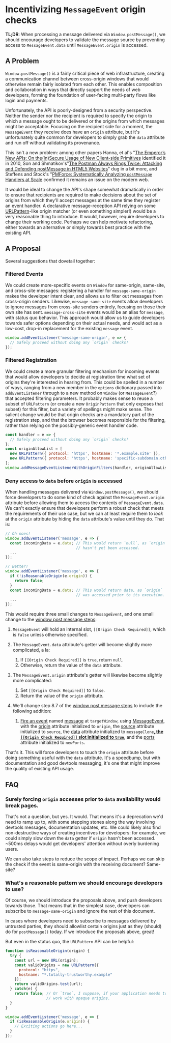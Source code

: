# **Incentivizing `MessageEvent` origin checks**

**TL;DR**: When processing a message delivered via `Window.postMessage()`, we should encourage developers to validate the message source by preventing access to `MessageEvent.data` until `MessageEvent.origin` is accessed.

## **A Problem**

`Window.postMessage()` is a fairly critical piece of web infrastructure, creating a communication channel between cross-origin windows that would otherwise remain fairly isolated from each other. This enables composition and collaboration in ways that directly support the needs of web developers, forming the foundation of user-facing multi-party flows like login and payments.

Unfortunately, the API is poorly-designed from a security perspective. Neither the sender nor the recipient is required to specify the origin to which a message ought to be delivered or the origins from which messages might be acceptable. Focusing on the recipient side for a moment, the `MessageEvent` they receive does have an `origin` attribute, but it's unfortunately quite common for developers to simply grab the `data` attribute and run off without validating its provenance.

This isn't a new problem: among other papers Hanna, et al's "[The Emperor’s New APIs: On the(In)Secure Usage of New Client-side Primitives](https://webblaze.cs.berkeley.edu/papers/w2sp2010ena.pdf) identified it in 2010, Son and Shmatikov's"[The Postman Always Rings Twice: Attacking and Defending postMessage in HTML5 Websites](https://www.cs.utexas.edu/~shmat/shmat_ndss13postman.pdf)" dug in a bit more, and Steffens and Stock's "[PMForce: Systematically Analyzing `postMessage` Handlers at Scale](https://swag.cispa.saarland/papers/steffens2020pmforce.pdf) confirmed it remains an issue on the modern web.

It would be ideal to change the API's shape somewhat dramatically in order to ensure that recipients are required to make decisions about the set of origins from which they'll accept messages at the same time they register an event handler. A declarative message-reception API relying on some [URLPattern](https://developer.mozilla.org/en-US/docs/Web/API/URL_Pattern_API)-like origin matcher (or even something simpler\!) would be a very reasonable thing to introduce. It would, however, require developers to change their working code. Perhaps we can help motivate refactoring, either towards an alternative or simply towards best practice with the existing API.

## **A Proposal**

Several suggestions that dovetail together:

### Filtered Events

We could create more-specific events on `Window` for same-origin, same-site, and cross-site messages: registering a handler for `message-same-origin` makes the developer intent clear, and allows us to filter out messages from cross-origin senders. Likewise, `message-same-site` events allow developers to ignore messages from cross-site senders entirely, focusing on those their own site has sent. `message-cross-site` events would be an alias for `message`, with status quo behavior. This approach would allow us to guide developers towards safer options depending on their actual needs, and would act as a low-cost, drop-in replacement for the existing `message` event.

```javascript
window.addEventListener('message-same-origin', e => {
  // Safely proceed without doing any `origin` checks!
});
```


### Filtered Registration

We could create a more granular filtering mechanism for incoming events that would allow developers to decide at registration time what set of origins they're interested in hearing from. This could be spelled in a number of ways, ranging from a new member in the `options` dictionary passed into `addEventListener` through to a new method on `Window` (or `MessageEvent`?) that accepted filtering parameters. It probably makes sense to reuse a subset of `URLPattern` (or create a new `OriginPattern` that only exposes that subset) for this filter, but a variety of spellings might make sense. The salient change would be that origin checks are a mandatory part of the registration step, and that the browser becomes responsible for the filtering, rather than relying on the possibly-generic event handler code.

```javascript
const handler = e => {
  // Safely proceed without doing any `origin` checks!
};
const originAllowList = [
  new URLPattern({ protocol: 'https', hostname: '*.example.site' }),
  new URLPattern({ protocol: 'https', hostname: 'specific-subdomain.other.site' }),
];
window.addMessageEventListenerWithOriginFilters(handler, originAllowList);
```


### Deny access to `data` before `origin` is accessed

When handling messages delivered via `Window.postMessage()`, we should force developers to do some kind of check against the `MessageEvent.origin` attribute before allowing them to access the contents of `MessageEvent.data`. We can't exactly ensure that developers perform a robust check that meets the requirements of their use case, but we can at least require them to *look* at the `origin` attribute by hiding the `data` attribute's value until they do. That is:

```javascript
// Oh noes!
window.addEventListener('message', e => {
  const incomingData = e.data; // This would return `null`, as `origin`
                               // hasn't yet been accessed.
  ...
});

// Better!
window.addEventListener('message', e => {
  if (!isReasonableOrigin(e.origin)) {
    return false;
  }
  const incomingData = e.data; // This would return data, as `origin`
                               // was accessed prior to its execution.
  ...
});
```

This would require three small changes to `MessageEvent`, and one small change to the [window post message steps](https://html.spec.whatwg.org/multipage/web-messaging.html#window-post-message-steps):

1. `MessageEvent` will hold an internal slot, `[[Origin Check Required]]`, which is `false` unless otherwise specified.

2. The `MessageEvent.data` attribute's getter will become slightly more complicated, a la:  
   1. If `[[Origin Check Required]]` is `true`, return `null`.  
   2. Otherwise, return the value of the `data` attribute.

3. The `MessageEvent.origin` attribute's getter will likewise become slightly more complicated:  
   1. Set `[[Origin Check Required]]` to `false`.  
   2. Return the value of the `origin` attribute.

4. We'll change step 8.7 of the [window post message steps](https://html.spec.whatwg.org/multipage/web-messaging.html#window-post-message-steps) to include the following addition:  
   1. [Fire an event](https://dom.spec.whatwg.org/#concept-event-fire) named [message](https://html.spec.whatwg.org/multipage/indices.html#event-message) at `targetWindow`, using [MessageEvent](https://html.spec.whatwg.org/multipage/comms.html#messageevent), with the [origin](https://html.spec.whatwg.org/multipage/comms.html#dom-messageevent-origin) attribute initialized to `origin`, the [source](https://html.spec.whatwg.org/multipage/comms.html#dom-messageevent-source) attribute initialized to `source`, the [data](https://html.spec.whatwg.org/multipage/comms.html#dom-messageevent-data) attribute initialized to `messageClone`<ins>**, the `[[Origin Check Required]]` slot initialized to `true`**</ins>, and the [ports](https://html.spec.whatwg.org/multipage/comms.html#dom-messageevent-ports) attribute initialized to `newPorts`.

That's it. This will force developers to touch the `origin` attribute before doing something useful with the `data` attribute. It's a speedbump, but with documentation and good devtools messaging, it's one that might improve the quality of existing API usage.

## **FAQ**

### **Surely forcing `origin` accesses prior to `data` availability would break pages.**

That's not a question, but yes. It would. That means it's a deprecation we'd need to ramp up to, with some stepping stones along the way involving devtools messages, documentation updates, etc. We could likely also find non-destructive ways of creating incentives for developers: for example, we could simply slow down the `data` getter if `origin` hasn't been accessed. \~500ms delays would get developers' attention without overly burdening users.

We can also take steps to reduce the scope of impact. Perhaps we can skip the check if the event is same-origin with the receiving document? Same-site?

### **What's a reasonable pattern we should encourage developers to use?**

Of course, we should introduce the proposals above, and push developers towards those. That means that in the simplest case, developers can subscribe to `message-same-origin` and ignore the rest of this document.

In cases where developers need to subscribe to messages delivered by untrusted parties, they should allowlist certain origins just as they (should) do for `postMessage()` today. If we introduce the proposals above, great!

But even in the status quo, the `URLPattern` API can be helpful:

```javascript
function isReasonableOrigin(origin) {
  try {
    const url = new URL(origin);
    const validOrigins = new URLPattern({
      protocol: "https",
      hostname: "*.totally-trustworthy.example"
    });
    return validOrigins.test(url);
  } catch(e) {
    return false; // Or `true`, I suppose, if your application needs to
                  // work with opaque origins.
  }
}

window.addEventListener('message', e => {
  if (isReasonableOrigin(e.origin)) {
    // Exciting actions go here...
  }
});
```
